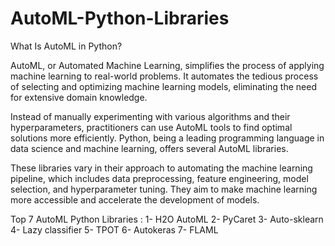 # AutoML-Python-Libraries
What Is AutoML in Python?

AutoML, or Automated Machine Learning, simplifies the process of applying machine learning to real-world problems. It automates the tedious process of selecting and optimizing machine learning models, eliminating the need for extensive domain knowledge.

Instead of manually experimenting with various algorithms and their hyperparameters, practitioners can use AutoML tools to find optimal solutions more efficiently. Python, being a leading programming language in data science and machine learning, offers several AutoML libraries.

These libraries vary in their approach to automating the machine learning pipeline, which includes data preprocessing, feature engineering, model selection, and hyperparameter tuning. They aim to make machine learning more accessible and accelerate the development of models.

Top 7 AutoML Python Libraries : 
1- H2O AutoML
2- PyCaret
3- Auto-sklearn
4- Lazy classifier 
5- TPOT
6- Autokeras
7- FLAML
